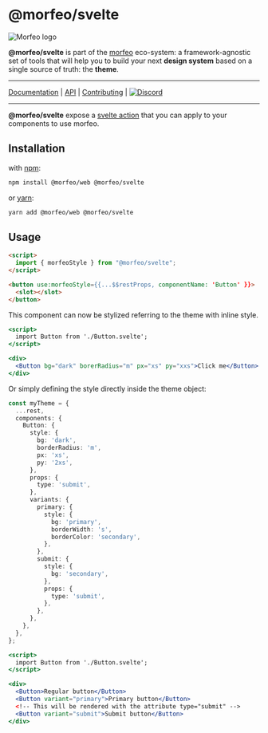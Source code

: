 # @morfeo/svelte

![Morfeo logo](https://morfeo.dev/img/morfeo.png)

**@morfeo/svelte** is part of the [morfeo](https://github.com/morfeojs/morfeo) eco-system: a framework-agnostic set of tools that will help you to build your next **design system** based on a single source of truth: the **theme**.

---

[Documentation](https://morfeo.dev) | [API](https://github.com/morfeojs/morfeo) | [Contributing](https://github.com/morfeojs/morfeo/blob/main/CONTRIBUTING.md) | [![Discord](https://badgen.net/badge/icon/discord?icon=discord&label)](https://discord.gg/5hbsKMBRBh)

---

**@morfeo/svelte** expose a [svelte action](https://svelte.dev/docs#use_action) that you can apply to your components to use morfeo.

## Installation

with [npm](https://www.npmjs.com/package/@morfeo/svelte):

```bash
npm install @morfeo/web @morfeo/svelte
```

or [yarn](https://yarn.pm/@morfeo/svelte):

```bash
yarn add @morfeo/web @morfeo/svelte
```

## Usage

```html
<script>
  import { morfeoStyle } from "@morfeo/svelte";
</script>

<button use:morfeoStyle={{...$$restProps, componentName: 'Button' }}>
  <slot></slot>
</button>
```

This component can now be stylized referring to the theme with inline style.

```jsx
<script>
  import Button from './Button.svelte';
</script>

<div>
  <Button bg="dark" borerRadius="m" px="xs" py="xxs">Click me</Button>
</div>
```

Or simply defining the style directly inside the theme object:

```typescript
const myTheme = {
  ...rest,
  components: {
    Button: {
      style: {
        bg: 'dark',
        borderRadius: 'm',
        px: 'xs',
        py: '2xs',
      },
      props: {
        type: 'submit',
      },
      variants: {
        primary: {
          style: {
            bg: 'primary',
            borderWidth: 's',
            borderColor: 'secondary',
          },
        },
        submit: {
          style: {
            bg: 'secondary',
          },
          props: {
            type: 'submit',
          },
        },
      },
    },
  },
};
```

```jsx
<script>
  import Button from './Button.svelte';
</script>

<div>
  <Button>Regular button</Button>
  <Button variant="primary">Primary button</Button>
  <!-- This will be rendered with the attribute type="submit" -->
  <Button variant="submit">Submit button</Button>
</div>
```
